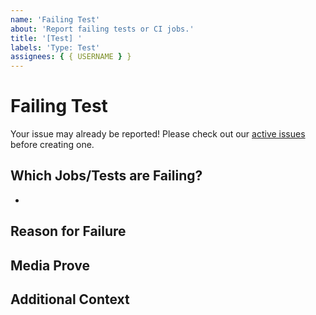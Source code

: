 ```yaml
---
name: 'Failing Test'
about: 'Report failing tests or CI jobs.'
title: '[Test] '
labels: 'Type: Test'
assignees: { { USERNAME } }
---
```


# Failing Test

Your issue may already be reported!
Please check out our [active issues](https://github.com/{{REPOSITORY}}/issues) before creating one.

## Which Jobs/Tests are Failing?

-

## Reason for Failure

<!--
Why is/are this/these job/test(s) failing?
What are we missing to make it pass?
-->

## Media Prove

<!--
If applicable, add screenshots or code snippets to explain the issue
If not applicable, remove this field
-->

## Additional Context

<!--
Any other extra context or information
-->
